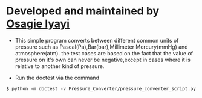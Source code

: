 # Developed and maintained by [Osagie Iyayi](https://github.com/E-wave112)

- This simple program converts between different common units of pressure such as
Pascal(Pa),Bar(bar),Millimeter Mercury(mmHg) and atmosphere(atm).
the test cases are based on the fact that the value of pressure
on it's own can never be negative,except in cases where it is relative to another kind of pressure.

- Run the doctest via the command

```
$ python -m doctest -v Pressure_Converter/pressure_converter_script.py
```